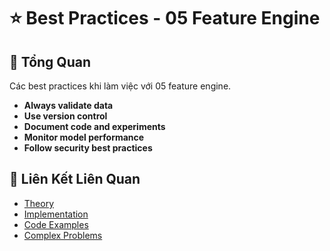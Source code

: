# ⭐ Best Practices - 05 Feature Engine

## 🎯 Tổng Quan

Các best practices khi làm việc với 05 feature engine.

- **Always validate data**
- **Use version control**
- **Document code and experiments**
- **Monitor model performance**
- **Follow security best practices**

## 🔗 Liên Kết Liên Quan

- [Theory](./THEORY_05_feature_engine.md)
- [Implementation](./IMPLEMENTATION_05_feature_engine.md)
- [Code Examples](./CODE_EXAMPLES_05_feature_engine.md)
- [Complex Problems](./COMPLEX_PROBLEMS.md)
